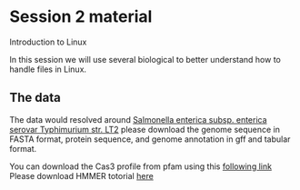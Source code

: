 # Session 2 material
Introduction to Linux

In this session we will use several biological to better understand how to handle files in Linux.

## The data

The data would resolved around [Salmonella enterica subsp. enterica serovar Typhimurium str. LT2](https://www.ncbi.nlm.nih.gov/genome/152?genome_assembly_id=305903)
please download the genome sequence in FASTA format, protein sequence, and genome annotation in gff and tabular format.

You can download the Cas3 profile from pfam using this [following link](https://pfam.xfam.org/family/PF18395#tabview=tab3)
Please download HMMER totorial [here](http://eddylab.org/software/hmmer/Userguide.pdf)

